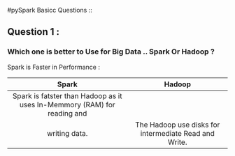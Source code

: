 #pySpark Basicc Questions ::

## Question 1 :
### Which one is better to Use for Big Data .. Spark Or Hadoop ?


Spark is Faster in Performance :




| Spark    | Hadoop   |
| :---: | :---: |
| Spark is fatster than Hadoop as it uses In-Memmory (RAM) for reading and 
   writing data.                                                           | The Hadoop use disks for intermediate Read and Write.   |
